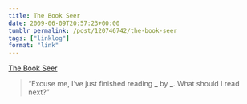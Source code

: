 ```yaml
---
title: The Book Seer
date: 2009-06-09T20:57:23+00:00
tumblr_permalink: /post/120746742/the-book-seer
tags: ["linklog"]
format: "link"
---
```


[The Book Seer][1]

> &ldquo;Excuse me, I&rsquo;ve just finished reading **\_** by **\_**. What should I read next?&rdquo;

[1]: http://bookseer.com/
